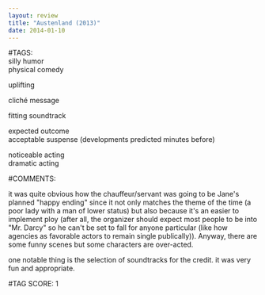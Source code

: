 ```yaml
---  
layout: review  
title: "Austenland (2013)"  
date: 2014-01-10  
---  
```

  
#TAGS:  
silly humor  
physical comedy  
  
uplifting  
  
cliché message  
  
fitting soundtrack  
  
expected outcome  
acceptable suspense (developments predicted minutes before)  
  
noticeable acting  
dramatic acting  
  
#COMMENTS:  
  
it was quite obvious how the chauffeur/servant was going to be Jane's planned "happy ending" since it not only matches the theme of the time (a poor lady with a man of lower status) but also because it's an easier to implement ploy (after all, the organizer should expect most people to be into "Mr. Darcy" so he can't be set to fall for anyone particular (like how agencies as favorable actors to remain single publically)). Anyway, there are some funny scenes but some characters are over-acted.  
  
one notable thing is the selection of soundtracks for the credit. it was very fun and appropriate.  
  
  
  
  
  
#TAG SCORE: 1  

